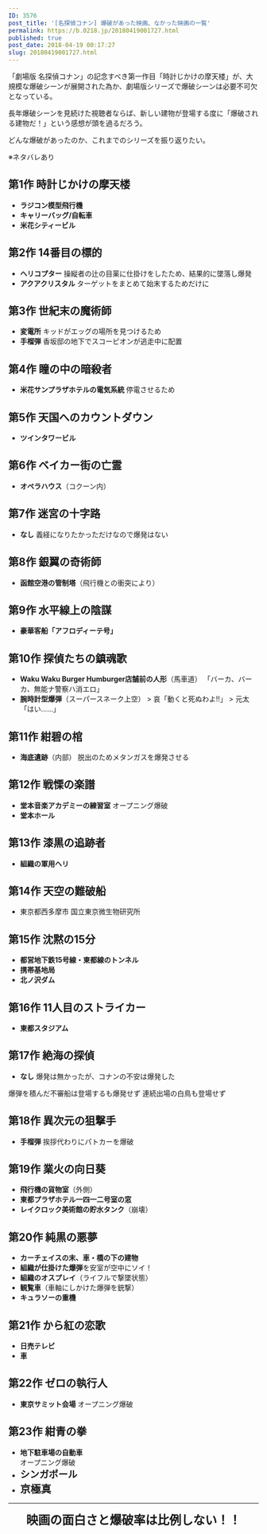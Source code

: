 ```yaml
---
ID: 3576
post_title: '[名探偵コナン] 爆破があった映画、なかった映画の一覧'
permalink: https://b.0218.jp/20180419001727.html
published: true
post_date: 2018-04-19 00:17:27
slug: 20180419001727.html
---
```

「劇場版 名探偵コナン」の記念すべき第一作目「時計じかけの摩天楼」が、大規模な爆破シーンが展開された為か、劇場版シリーズで爆破シーンは必要不可欠となっている。

長年爆破シーンを見続けた視聴者ならば、新しい建物が登場する度に「爆破される建物だ！」という感想が頭を過るだろう。

どんな爆破があったのか、これまでのシリーズを振り返りたい。

<p class="c-alert is-danger">※ネタバレあり</p>

<!--more-->

<h2>第1作 時計じかけの摩天楼</h2>

<ul>
<li><strong>ラジコン模型飛行機</strong></li>
<li><strong>キャリーバッグ/自転車</strong></li>
<li><strong>米花シティービル</strong></li>
</ul>

<h2>第2作 14番目の標的</h2>

<ul>
<li><strong>ヘリコプター</strong>
操縦者の辻の目薬に仕掛けをしたため、結果的に墜落し爆発</li>
<li><strong>アクアクリスタル</strong>
ターゲットをまとめて始末するためだけに</li>
</ul>

<h2>第3作 世紀末の魔術師</h2>

<ul>
<li><strong>変電所</strong>
キッドがエッグの場所を見つけるため</li>
<li><strong>手榴弾</strong>
香坂邸の地下でスコーピオンが逃走中に配置</li>
</ul>

<h2>第4作 瞳の中の暗殺者</h2>

<ul>
<li><strong>米花サンプラザホテルの電気系統</strong>
停電させるため</li>
</ul>

<h2>第5作 天国へのカウントダウン</h2>

<ul>
<li><strong>ツインタワービル</strong></li>
</ul>

<h2>第6作 ベイカー街の亡霊</h2>

<ul>
<li><strong>オペラハウス</strong>（コクーン内）</li>
</ul>

<h2>第7作 迷宮の十字路</h2>

<ul>
<li><strong>なし</strong>
義経になりたかっただけなので爆発はない</li>
</ul>

<h2>第8作 銀翼の奇術師</h2>

<ul>
<li><strong>函館空港の管制塔</strong>（飛行機との衝突により）</li>
</ul>

<h2>第9作 水平線上の陰謀</h2>

<ul>
<li><strong>豪華客船「アフロディーテ号」</strong></li>
</ul>

<h2>第10作 探偵たちの鎮魂歌</h2>

<ul>
<li><strong>Waku Waku Burger Humburger店舗前の人形</strong>（馬車道）
「バーカ、バーカ、無能ナ警察ハ消エロ」</li>
<li><strong>腕時計型爆弾</strong>（スーパースネーク上空）
> 哀「動くと死ぬわよ!!」
> 元太「はい……」 </li>
</ul>

<h2>第11作 紺碧の棺</h2>

<ul>
<li><strong>海底遺跡</strong>（内部）
脱出のためメタンガスを爆発させる</li>
</ul>

<h2>第12作 戦慄の楽譜</h2>

<ul>
<li><strong>堂本音楽アカデミーの練習室</strong>
オープニング爆破</li>
<li><strong>堂本ホール</strong></li>
</ul>

<h2>第13作 漆黒の追跡者</h2>

<ul>
<li><strong>組織の軍用ヘリ</strong></li>
</ul>

<h2>第14作 天空の難破船</h2>

<ul>
<li>東京都西多摩市 国立東京微生物研究所</li>
</ul>

<h2>第15作 沈黙の15分</h2>

<ul>
<li><strong>都営地下鉄15号線・東都線のトンネル</strong></li>
<li><strong>携帯基地局</strong></li>
<li><strong>北ノ沢ダム</strong></li>
</ul>

<h2>第16作 11人目のストライカー</h2>

<ul>
<li><strong>東都スタジアム</strong></li>
</ul>

<h2>第17作 絶海の探偵</h2>

<ul>
<li><strong>なし</strong>
爆発は無かったが、コナンの不安は爆発した</li>
</ul>

爆弾を積んだ不審船は登場するも爆発せず
連続出場の白鳥も登場せず

<h2>第18作 異次元の狙撃手</h2>

<ul>
<li><strong>手榴弾</strong>
挨拶代わりにパトカーを爆破</li>
</ul>

<h2>第19作 業火の向日葵</h2>

<ul>
<li><strong>飛行機の貨物室</strong>（外側）</li>
<li><strong>東都プラザホテル一四一二号室の窓</strong></li>
<li><strong>レイクロック美術館の貯水タンク</strong>（崩壊）</li>
</ul>

<h2>第20作 純黒の悪夢</h2>

<ul>
<li><strong>カーチェイスの末、車・橋の下の建物</strong></li>
<li><strong>組織が仕掛けた爆弾</strong>を安室が空中にソイ！</li>
<li><strong>組織のオスプレイ</strong>（ライフルで撃墜状態）</li>
<li><strong>観覧車</strong>（車軸にしかけた爆弾を銃撃）</li>
<li><strong>キュラソーの重機</strong></li>
</ul>

<h2>第21作 から紅の恋歌</h2>

<ul>
<li><strong>日売テレビ</strong></li>
<li><strong>車</strong></li>
</ul>

<h2>第22作 ゼロの執行人</h2>

<ul>
<li><strong>東京サミット会場</strong>
オープニング爆破</li>
</ul>

<h2>第23作 紺青の拳</h2>

<ul>
  <li><b>地下駐車場の自動車</b><br>オープニング爆破</li>
  <li><b style="font-size:1.2rem">シンガポール</b></li>
  <li><b style="font-size:1.3rem">京極真</b></li>
</ul>

<hr />

<section style="text-align: center;">
<span style="font-size: 1.5rem; font-weight: bold;">映画の面白さと爆破率は比例しない！！</span>
</section>